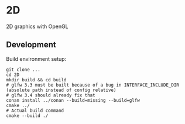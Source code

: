 # 2D
2D graphics with OpenGL

## Development

Build environment setup:

    git clone ...
    cd 2D
    mkdir build && cd build
    # glfw 3.3 must be built because of a bug in INTERFACE_INCLUDE_DIR (absolute path instead of config relative)
    # glfw 3.4 should already fix that
    conan install ../conan --build=missing --build=glfw
    cmake ../
    # Actual build command
    cmake --build ./
